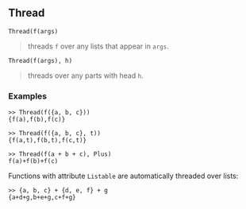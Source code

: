 ## Thread
```
Thread(f(args)
```

> threads `f` over any lists that appear in `args`.
	
```
Thread(f(args), h)
```

> threads over any parts with head `h`. 

### Examples
```
>> Thread(f({a, b, c}))
{f(a),f(b),f(c)}
 
>> Thread(f({a, b, c}, t))
{f(a,t),f(b,t),f(c,t)}
 
>> Thread(f(a + b + c), Plus)
f(a)+f(b)+f(c)
```

Functions with attribute `Listable` are automatically threaded over lists:
```
>> {a, b, c} + {d, e, f} + g
{a+d+g,b+e+g,c+f+g} 
```